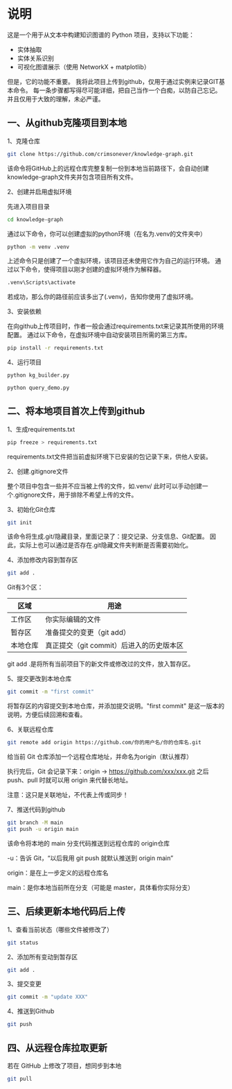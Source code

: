 # 说明

这是一个用于从文本中构建知识图谱的 Python 项目，支持以下功能：

- 实体抽取
- 实体关系识别
- 可视化图谱展示（使用 NetworkX + matplotlib）

但是，它的功能不重要。
我将此项目上传到github，仅用于通过实例来记录GIT基本命令。
每一条步骤都写得尽可能详细，把自己当作一个白痴，以防自己忘记。
并且仅用于大致的理解，未必严谨。

## 一、从github克隆项目到本地
1、克隆仓库

```bash
git clone https://github.com/crimsonever/knowledge-graph.git
```
该命令将GitHub上的远程仓库完整复制一份到本地当前路径下，会自动创建knowledge-graph文件夹并包含项目所有文件。

2、创建并启用虚拟环境

先进入项目目录
```bash
cd knowledge-graph
```

通过以下命令，你可以创建虚拟的python环境（在名为.venv的文件夹中）
```bash
python -m venv .venv
```
上述命令只是创建了一个虚拟环境，该项目还未使用它作为自己的运行环境。
通过以下命令，使得项目以刚才创建的虚拟环境作为解释器。
```bash
.venv\Scripts\activate
```
若成功，那么你的路径前应该多出了(.venv)，告知你使用了虚拟环境。

3、安装依赖

在向github上传项目时，作者一般会通过requirements.txt来记录其所使用的环境配置。
通过以下命令，在虚拟环境中自动安装项目所需的第三方库。
```bash
pip install -r requirements.txt
```

4、运行项目

```bash
python kg_builder.py
```
```bash
python query_demo.py
```

## 二、将本地项目首次上传到github
1、生成requirements.txt

```bash
pip freeze > requirements.txt
```

requirements.txt文件把当前虚拟环境下已安装的包记录下来，供他人安装。

2、创建.gitignore文件

整个项目中包含一些并不应当被上传的文件，如.venv/
此时可以手动创建一个.gitignore文件，用于排除不希望上传的文件。

3、初始化Git仓库

```bash
git init
```

该命令将生成.git/隐藏目录，里面记录了：提交记录、分支信息、Git配置。
因此，实际上也可以通过是否存在.git隐藏文件夹判断是否需要初始化。

4、添加修改内容到暂存区
```bash
git add .
```

Git有3个区：

| 区域   | 用途                        |
|------|---------------------------|
| 工作区  | 你实际编辑的文件                  |
| 暂存区  | 准备提交的变更（git add）          |
| 本地仓库 | 真正提交（git commit）后进入的历史版本区 |

git add .是将所有当前项目下的新文件或修改过的文件，放入暂存区。

5、提交更改到本地仓库
```bash
git commit -m "first commit"
```
将暂存区的内容提交到本地仓库，并添加提交说明。"first commit" 是这一版本的说明，方便后续回溯和查看。

6、关联远程仓库
```bash
git remote add origin https://github.com/你的用户名/你的仓库名.git
```
给当前 Git 仓库添加一个远程仓库地址，并命名为origin（默认推荐）

执行完后，Git 会记录下来：origin → https://github.com/xxx/xxx.git
之后 push、pull 时就可以用 origin 来代替长地址。

注意：这只是关联地址，不代表上传或同步！

7、推送代码到github
```bash
git branch -M main
git push -u origin main
```

该命令将本地的 main 分支代码推送到远程仓库的 origin仓库

-u：告诉 Git，“以后我用 git push 就默认推送到 origin main”

origin：是在上一步定义的远程仓库名

main：是你本地当前所在分支（可能是 master，具体看你实际分支）

## 三、后续更新本地代码后上传
1、查看当前状态（哪些文件被修改了）
```bash
git status
```

2、添加所有变动到暂存区

```bash
git add .
```

3、提交变更

```bash
git commit -m "update XXX"
```

4、推送到Github

```bash
git push
```

## 四、从远程仓库拉取更新
若在 GitHub 上修改了项目，想同步到本地
```bash
git pull
```